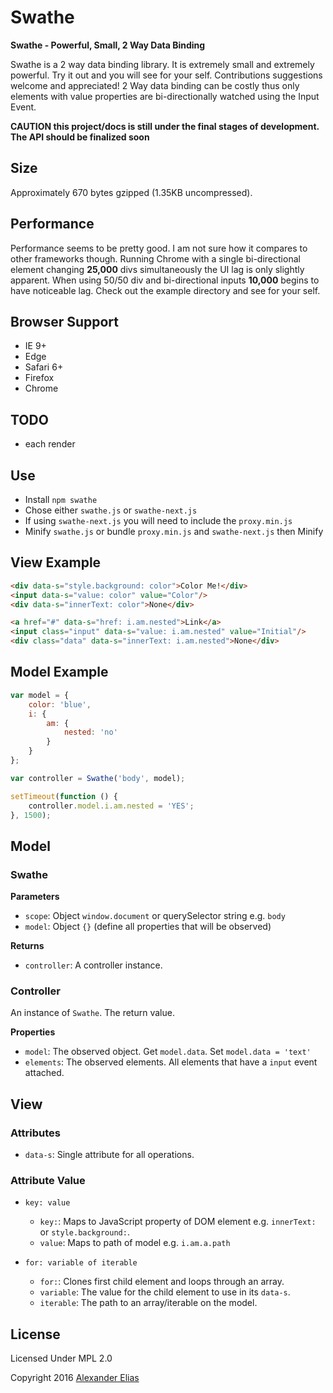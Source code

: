 # Swathe #
**Swathe - Powerful, Small, 2 Way Data Binding**

Swathe is a 2 way data binding library. It is extremely small and extremely powerful. Try it out and you will see for your self. Contributions suggestions welcome and appreciated! 2 Way data binding can be costly thus only elements with value properties are bi-directionally watched using the Input Event.

**CAUTION this project/docs is still under the final stages of development. The API should be finalized soon**


## Size ##
Approximately 670 bytes gzipped (1.35KB uncompressed).


## Performance ##
Performance seems to be pretty good. I am not sure how it compares to other frameworks though. Running Chrome with a single bi-directional element changing **25,000** divs simultaneously the UI lag is only slightly apparent. When using 50/50 div and bi-directional inputs **10,000** begins to have noticeable lag. Check out the example  directory and see for your self.


## Browser Support ##
- IE 9+
- Edge
- Safari 6+
- Firefox
- Chrome


## TODO ##
- each render


## Use ##
- Install `npm swathe`
- Chose either `swathe.js` or `swathe-next.js`
- If using `swathe-next.js` you will need to include the `proxy.min.js`
- Minify `swathe.js` or bundle `proxy.min.js` and `swathe-next.js` then Minify


## View Example ##
```HTML
<div data-s="style.background: color">Color Me!</div>
<input data-s="value: color" value="Color"/>
<div data-s="innerText: color">None</div>

<a href="#" data-s="href: i.am.nested">Link</a>
<input class="input" data-s="value: i.am.nested" value="Initial"/>
<div class="data" data-s="innerText: i.am.nested">None</div>
```


## Model Example ##
```JavaScript
var model = {
	color: 'blue',
	i: {
		am: {
			nested: 'no'
		}
	}
};

var controller = Swathe('body', model);

setTimeout(function () {
	controller.model.i.am.nested = 'YES';
}, 1500);
```


## Model ##
### Swathe ###
**Parameters**
- `scope`: Object `window.document` or querySelector string e.g. `body`
- `model`: Object `{}` (define all properties that will be observed)

**Returns**
- `controller`: A controller instance.

### Controller ###
An instance of `Swathe`. The return value.

**Properties**
- `model`: The observed object. Get `model.data`. Set `model.data = 'text'`
- `elements`: The observed elements. All elements that have a `input` event attached.


## View ##
### Attributes ###
- `data-s`: Single attribute for all operations.

### Attribute Value ###
- `key: value`
	- `key:`: Maps to JavaScript property of DOM element e.g. `innerText:` or `style.background:`.
	- `value`: Maps to path of model e.g. `i.am.a.path`

- `for: variable of iterable`
	- `for:`: Clones first child element and loops through an array.
	- `variable`: The value for the child element to use in its `data-s`.
	- `iterable`: The path to an array/iterable on the model.


## License ##
Licensed Under MPL 2.0

Copyright 2016 [Alexander Elias](https://github.com/AlexanderElias/)
